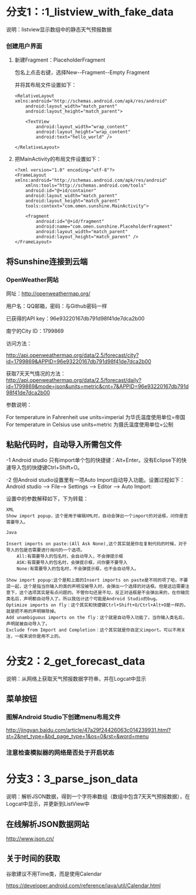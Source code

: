 

# 分支1：:1_listview_with_fake_data

说明：listview显示数组中的静态天气预报数据

### 创建用户界面

1. 新建Fragment：PlaceholderFragment

   包名上点击右键，选择New--Fragment--Empty Fragment

   并将其布局文件设置如下：

   ```
   <RelativeLayout xmlns:android="http://schemas.android.com/apk/res/android"
       android:layout_width="match_parent"
       android:layout_height="match_parent">

       <TextView
           android:layout_width="wrap_content"
           android:layout_height="wrap_content"
           android:text="hello_world" />

   </RelativeLayout>
   ```

2. 把MainActivity的布局文件设置如下：

   ```
   <?xml version="1.0" encoding="utf-8"?>
   <FrameLayout xmlns:android="http://schemas.android.com/apk/res/android"
       xmlns:tools="http://schemas.android.com/tools"
       android:id="@+id/container"
       android:layout_width="match_parent"
       android:layout_height="match_parent"
       tools:context="com.omen.sunshine.MainActivity">

       <fragment
           android:id="@+id/fragment"
           android:name="com.omen.sunshine.PlaceholderFragment"
           android:layout_width="match_parent"
           android:layout_height="match_parent" />
   </FrameLayout>
   ```

## 将Sunshine连接到云端

### OpenWeather网站

网址：<http://openweathermap.org/>

用户名：QQ邮箱，密码：与Github密码一样

已获得的API key：96e93220167db791d98f41de7dca2b00

南宁的City ID：1799869

访问方法：

http://api.openweathermap.org/data/2.5/forecast/city?id=1799869&APPID=96e93220167db791d98f41de7dca2b00

获取7天天气情况的方法：
http://api.openweathermap.org/data/2.5/forecast/daily?id=1799869&mode=json&units=metric&cnt=7&APPID=96e93220167db791d98f41de7dca2b00

参数说明：

For temperature in Fahrenheit use units=imperial  为华氏温度使用单位=帝国
For temperature in Celsius use units=metric  为摄氏温度使用单位=公制

## 粘贴代码时，自动导入所需包文件

-1 Android studio 只有import单个包的快捷键：Alt+Enter。没有Eclipse下的快速导入包的快捷键Ctrl+Shift+O。

-2 但Android studio设置里有一项Auto Import自动导入功能。设置过程如下：
Android studio --> File--> Settings --> Editor --> Auto Import:

设置中的参数解释如下，下为转载：

    XML
    Show import popup，这个是用于编辑XML时，自动会弹出一个import的对话框，问你是否需要导入。
    
    Java
    
    Insert imports on paste:(All Ask None),这个其实就是你在复制代码的时候，对于导入的包是否需要进行询问的一个选项。
        All:有需要导入的包名时，会自动导入，不会弹提示框
        ASK:有需要导入的包名时，会弹提示框，问你要不要导入
        None:有需要导入的包名时，不会弹提示框，也不会自动导入。
    
    Show import popup:这个是和上面的Insert imports on paste是不同的项了哈，不要混一起，这个是指当你输入的类的声明没被导入时，会弹出一个选择的对话框。但是这边需要注意下，这个选项其实是有点问题的。不管你勾还是不勾，反正对话框是不会弹出来的，在你输完类名后，声明都自动导入了。所以我估计这个可能是Android Studio的bug。
    Optimize imports on fly：这个其实和快捷键Ctrl+Shift+O/Ctrl+Alt+O是一样的，就是把不用的声明移除掉。
    Add unambiguous imports on the fly：这个就是自动导入功能了，当你输入类名后，声明就被自动导入了。
    Exclude from Import and Completion：这个其实就是你自定义import。可以不用关注，一般来说你是用不上的。
# 分支2：2_get_forecast_data

说明：从网络上获取天气预报数据字符串，并在Logcat中显示

## 菜单按钮

### 图解Android Studio下创建menu布局文件

http://jingyan.baidu.com/article/47a29f24426063c014239931.html?st=2&net_type=&bd_page_type=1&os=0&rst=&word=menu

### 注意检查模拟器的网络是否处于开启状态

# 分支3：3_parse_json_data

说明：解析JSON数据，得到一个字符串数组（数组中包含7天天气预报数据），在Logcat中显示，并更新到ListView中

## 在线解析JSON数据网站

http://www.json.cn/

## 关于时间的获取

谷歌建议不用Time类，而是使用Calendar

https://developer.android.com/reference/java/util/Calendar.html

